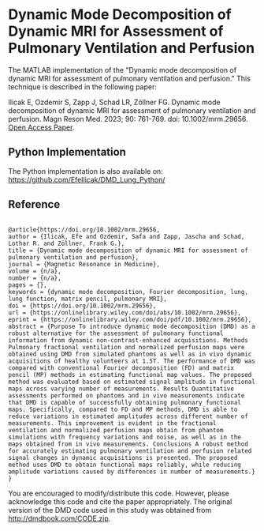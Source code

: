 # Dynamic Mode Decomposition of Dynamic MRI for Assessment of Pulmonary Ventilation and Perfusion 
The MATLAB implementation of the "Dynamic mode decomposition of dynamic MRI for assessment of pulmonary ventilation and perfusion." 
This technique is described in the following paper:

Ilicak E, Ozdemir S, Zapp J, Schad LR, Zöllner FG. Dynamic mode decomposition of dynamic MRI for assessment of pulmonary ventilation and perfusion. Magn Reson Med. 2023; 90: 761-769. doi: 10.1002/mrm.29656. [Open Access Paper](https://onlinelibrary.wiley.com/doi/10.1002/mrm.29656).


## Python Implementation
The Python implementation is also available on:
https://github.com/EfeIlicak/DMD_Lung_Python/


## Reference
```

@article{https://doi.org/10.1002/mrm.29656,
author = {Ilicak, Efe and Ozdemir, Safa and Zapp, Jascha and Schad, Lothar R. and Zöllner, Frank G.},
title = {Dynamic mode decomposition of dynamic MRI for assessment of pulmonary ventilation and perfusion},
journal = {Magnetic Resonance in Medicine},
volume = {n/a},
number = {n/a},
pages = {},
keywords = {dynamic mode decomposition, Fourier decomposition, lung, lung function, matrix pencil, pulmonary MRI},
doi = {https://doi.org/10.1002/mrm.29656},
url = {https://onlinelibrary.wiley.com/doi/abs/10.1002/mrm.29656},
eprint = {https://onlinelibrary.wiley.com/doi/pdf/10.1002/mrm.29656},
abstract = {Purpose To introduce dynamic mode decomposition (DMD) as a robust alternative for the assessment of pulmonary functional information from dynamic non-contrast-enhanced acquisitions. Methods Pulmonary fractional ventilation and normalized perfusion maps were obtained using DMD from simulated phantoms as well as in vivo dynamic acquisitions of healthy volunteers at 1.5T. The performance of DMD was compared with conventional Fourier decomposition (FD) and matrix pencil (MP) methods in estimating functional map values. The proposed method was evaluated based on estimated signal amplitude in functional maps across varying number of measurements. Results Quantitative assessments performed on phantoms and in vivo measurements indicate that DMD is capable of successfully obtaining pulmonary functional maps. Specifically, compared to FD and MP methods, DMD is able to reduce variations in estimated amplitudes across different number of measurements. This improvement is evident in the fractional ventilation and normalized perfusion maps obtain from phantom simulations with frequency variations and noise, as well as in the maps obtained from in vivo measurements. Conclusions A robust method for accurately estimating pulmonary ventilation and perfusion related signal changes in dynamic acquisitions is presented. The proposed method uses DMD to obtain functional maps reliably, while reducing amplitude variations caused by differences in number of measurements.}
}

```

You are encouraged to modify/distribute this code. However, please acknowledge this code and cite the paper appropriately. 
The original version of the DMD code used in this study was obtained from http://dmdbook.com/CODE.zip.
